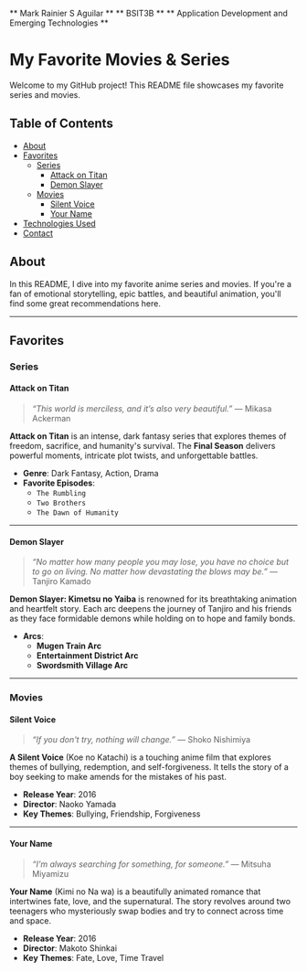 ** Mark Rainier S Aguilar **
** BSIT3B **
** Application Development and Emerging Technologies **
#  My Favorite Movies & Series

Welcome to my GitHub project! This README file showcases my favorite series and movies.

## Table of Contents
- [About](#about)
- [Favorites](#favorites)
  - [Series](#series)
    - [Attack on Titan](#attack-on-titan)
    - [Demon Slayer](#demon-slayer)
  - [Movies](#movies)
    - [Silent Voice](#silent-voice)
    - [Your Name](#your-name)
- [Technologies Used](#technologies-used)
- [Contact](#contact)

##  About
In this README, I dive into my favorite anime series and movies. If you're a fan of emotional storytelling, epic battles, and beautiful animation, you'll find some great recommendations here.

---

##  Favorites

###  Series

#### Attack on Titan
> *“This world is merciless, and it’s also very beautiful.”* — Mikasa Ackerman

**Attack on Titan** is an intense, dark fantasy series that explores themes of freedom, sacrifice, and humanity's survival. The **Final Season** delivers powerful moments, intricate plot twists, and unforgettable battles.

- **Genre**: Dark Fantasy, Action, Drama
- **Favorite Episodes**:
  - `The Rumbling` 
  - `Two Brothers` 
  - `The Dawn of Humanity` 

---

#### Demon Slayer
> *“No matter how many people you may lose, you have no choice but to go on living. No matter how devastating the blows may be.”* — Tanjiro Kamado

**Demon Slayer: Kimetsu no Yaiba** is renowned for its breathtaking animation and heartfelt story. Each arc deepens the journey of Tanjiro and his friends as they face formidable demons while holding on to hope and family bonds.

- **Arcs**:
  - **Mugen Train Arc** 
  - **Entertainment District Arc** 
  - **Swordsmith Village Arc** 

---

###  Movies

#### Silent Voice
> *“If you don't try, nothing will change.”* — Shoko Nishimiya

**A Silent Voice** (Koe no Katachi) is a touching anime film that explores themes of bullying, redemption, and self-forgiveness. It tells the story of a boy seeking to make amends for the mistakes of his past.

- **Release Year**: 2016
- **Director**: Naoko Yamada
- **Key Themes**: Bullying, Friendship, Forgiveness

---

#### Your Name
> *“I’m always searching for something, for someone.”* — Mitsuha Miyamizu

**Your Name** (Kimi no Na wa) is a beautifully animated romance that intertwines fate, love, and the supernatural. The story revolves around two teenagers who mysteriously swap bodies and try to connect across time and space.

- **Release Year**: 2016
- **Director**: Makoto Shinkai
- **Key Themes**: Fate, Love, Time Travel
